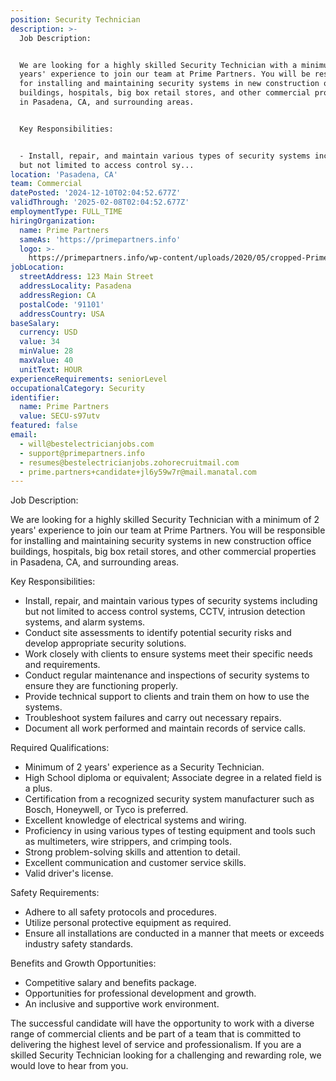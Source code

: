 ```yaml
---
position: Security Technician
description: >-
  Job Description:


  We are looking for a highly skilled Security Technician with a minimum of 2
  years' experience to join our team at Prime Partners. You will be responsible
  for installing and maintaining security systems in new construction office
  buildings, hospitals, big box retail stores, and other commercial properties
  in Pasadena, CA, and surrounding areas.


  Key Responsibilities:


  - Install, repair, and maintain various types of security systems including
  but not limited to access control sy...
location: 'Pasadena, CA'
team: Commercial
datePosted: '2024-12-10T02:04:52.677Z'
validThrough: '2025-02-08T02:04:52.677Z'
employmentType: FULL_TIME
hiringOrganization:
  name: Prime Partners
  sameAs: 'https://primepartners.info'
  logo: >-
    https://primepartners.info/wp-content/uploads/2020/05/cropped-Prime-Partners-Logo-NO-BG-1-1.png
jobLocation:
  streetAddress: 123 Main Street
  addressLocality: Pasadena
  addressRegion: CA
  postalCode: '91101'
  addressCountry: USA
baseSalary:
  currency: USD
  value: 34
  minValue: 28
  maxValue: 40
  unitText: HOUR
experienceRequirements: seniorLevel
occupationalCategory: Security
identifier:
  name: Prime Partners
  value: SECU-s97utv
featured: false
email:
  - will@bestelectricianjobs.com
  - support@primepartners.info
  - resumes@bestelectricianjobs.zohorecruitmail.com
  - prime.partners+candidate+jl6y59w7r@mail.manatal.com
---
```




Job Description:

We are looking for a highly skilled Security Technician with a minimum of 2 years' experience to join our team at Prime Partners. You will be responsible for installing and maintaining security systems in new construction office buildings, hospitals, big box retail stores, and other commercial properties in Pasadena, CA, and surrounding areas.

Key Responsibilities:

- Install, repair, and maintain various types of security systems including but not limited to access control systems, CCTV, intrusion detection systems, and alarm systems.
- Conduct site assessments to identify potential security risks and develop appropriate security solutions.
- Work closely with clients to ensure systems meet their specific needs and requirements.
- Conduct regular maintenance and inspections of security systems to ensure they are functioning properly.
- Provide technical support to clients and train them on how to use the systems.
- Troubleshoot system failures and carry out necessary repairs.
- Document all work performed and maintain records of service calls.

Required Qualifications:

- Minimum of 2 years' experience as a Security Technician.
- High School diploma or equivalent; Associate degree in a related field is a plus.
- Certification from a recognized security system manufacturer such as Bosch, Honeywell, or Tyco is preferred.
- Excellent knowledge of electrical systems and wiring.
- Proficiency in using various types of testing equipment and tools such as multimeters, wire strippers, and crimping tools.
- Strong problem-solving skills and attention to detail.
- Excellent communication and customer service skills.
- Valid driver's license.

Safety Requirements:

- Adhere to all safety protocols and procedures.
- Utilize personal protective equipment as required.
- Ensure all installations are conducted in a manner that meets or exceeds industry safety standards.

Benefits and Growth Opportunities:

- Competitive salary and benefits package.
- Opportunities for professional development and growth.
- An inclusive and supportive work environment.

The successful candidate will have the opportunity to work with a diverse range of commercial clients and be part of a team that is committed to delivering the highest level of service and professionalism. If you are a skilled Security Technician looking for a challenging and rewarding role, we would love to hear from you.